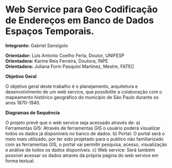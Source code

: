 # Web Service para Geo Codificação de Endereços em Banco de Dados Espaços Temporais.<br>

**Integrante:** Gabriel Sansigolo<br>

**Orientador:** Luis Antonio Coelho Ferla, Doutor, UNIFESP<br>
**Orientadora:** Karine Reis Ferreira, Doutora, INPE<br>
**Orientadora:** Juliana Forin Pasquini Martinez, Mestre, FATEC<br>

**Objetivo Geral**

O objetivo geral deste trabalho é o planejamento, arquitetura e desenvolvimento de um web service, que possibilite a colaboração com o mapeamento histórico geográfico do município de São Paulo durante os anos 1870-1940.


**Diagramas de Sequência**

O projeto prevê que o web service seja acessado através de:
a) Ferramentas GIS: Através de ferramentas GIS o usuário poderá visualizar todos os dados já disponíveis no banco de dados.
b) Portal: O portal será o meio mais utilizado, por ter sido projetado para o publico não familiarizado com as ferramentas GIS, o portal vai permitir pesquisa, acesso, visualização e análise de todos os dados disponíveis.
c) Web service: Será também possível acessar os dados através da própria página do web service em forma textual.


